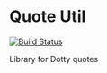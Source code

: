 # Quote Util

[![Build Status](https://travis-ci.org/nicolasstucki/quote-util.svg?branch=master)](https://travis-ci.org/nicolasstucki/quote-util)

Library for Dotty quotes
